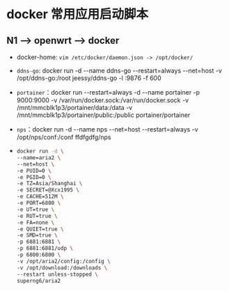 # docker 常用应用启动脚本

## N1 --> openwrt --> docker

- docker-home: ``vim /etc/docker/daemon.json -> /opt/docker/``

- ``ddns-go``: docker run -d --name ddns-go --restart=always --net=host -v /opt/ddns-go:/root jeessy/ddns-go -l :9876 -f 600

- ``portainer``：docker run --restart=always -d --name portainer -p 9000:9000 -v /var/run/docker.sock:/var/run/docker.sock -v /mnt/mmcblk1p3/portainer/data:/data -v /mnt/mmcblk1p3/portainer/public:/public portainer/portainer
- ``nps``：docker run -d --name nps --net=host --restart=always -v /opt/nps/conf:/conf ffdfgdfg/nps
- ```bash
  docker run -d \
  --name=aria2 \
  --net=host \
  -e PUID=0 \
  -e PGID=0 \
  -e TZ=Asia/Shanghai \
  -e SECRET=@Xcx1995 \
  -e CACHE=512M \
  -e PORT=6800 \
  -e UT=true \
  -e RUT=true \
  -e FA=none \
  -e QUIET=true \
  -e SMD=true \
  -p 6881:6881 \
  -p 6881:6881/udp \
  -p 6800:6800 \
  -v /opt/aria2/config:/config \
  -v /opt/download:/downloads \
  --restart unless-stopped \
  superng6/aria2
  ```
